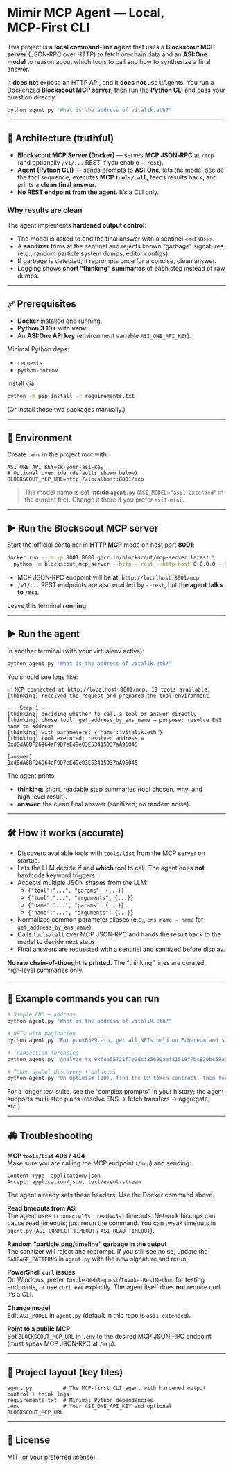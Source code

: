 # Mimir MCP Agent — Local, MCP‑First CLI

This project is a **local command‑line agent** that uses a **Blockscout MCP server** (JSON‑RPC over HTTP) to fetch on‑chain data and an **ASI:One model** to reason about which tools to call and how to synthesize a final answer.

It **does not** expose an HTTP API, and it **does not** use uAgents. You run a Dockerized **Blockscout MCP server**, then run the **Python CLI** and pass your question directly:

```bash
python agent.py "What is the address of vitalik.eth?"
```

---

## 🧱 Architecture (truthful)

- **Blockscout MCP Server (Docker)** — serves **MCP JSON‑RPC** at `/mcp` (and optionally `/v1/...` REST if you enable `--rest`).
- **Agent (Python CLI)** — sends prompts to **ASI:One**, lets the model decide the tool sequence, executes **MCP `tools/call`**, feeds results back, and prints a **clean final answer**.
- **No REST endpoint from the agent**. It’s a CLI only.

### Why results are clean

The agent implements **hardened output control**:

- The model is asked to end the final answer with a sentinel `<<<END>>>`.
- A **sanitizer** trims at the sentinel and rejects known “garbage” signatures (e.g., random particle system dumps, editor configs).
- If garbage is detected, it reprompts once for a concise, clean answer.
- Logging shows **short “thinking” summaries** of each step instead of raw dumps.

---

## ✅ Prerequisites

- **Docker** installed and running.
- **Python 3.10+** with **venv**.
- An **ASI:One API key** (environment variable `ASI_ONE_API_KEY`).

Minimal Python deps:

- `requests`
- `python-dotenv`

Install via:

```bash
python -m pip install -r requirements.txt
```

(Or install those two packages manually.)

---

## 🔧 Environment

Create `.env` in the project root with:

```
ASI_ONE_API_KEY=sk-your-asi-key
# Optional override (defaults shown below)
BLOCKSCOUT_MCP_URL=http://localhost:8001/mcp
```

> The model name is set **inside `agent.py`** (`ASI_MODEL="asi1-extended"` in the current file). Change it there if you prefer `asi1-mini`.

---

## ▶️ Run the Blockscout MCP server

Start the official container in **HTTP MCP** mode on host port **8001**:

```bash
docker run --rm -p 8001:8000 ghcr.io/blockscout/mcp-server:latest \
  python -m blockscout_mcp_server --http --rest --http-host 0.0.0.0 --http-port 8000
```

- MCP JSON‑RPC endpoint will be at: `http://localhost:8001/mcp`
- `/v1/...` REST endpoints are also enabled by `--rest`, but **the agent talks to `/mcp`**.

Leave this terminal **running**.

---

## ▶️ Run the agent

In another terminal (with your virtualenv active):

```bash
python agent.py "What is the address of vitalik.eth?"
```

You should see logs like:

```
✅ MCP connected at http://localhost:8001/mcp. 18 tools available.
[thinking] received the request and prepared the tool environment

--- Step 1 ---
[thinking] deciding whether to call a tool or answer directly
[thinking] chose tool: get_address_by_ens_name — purpose: resolve ENS name to address
[thinking] with parameters: {"name":"vitalik.eth"}
[thinking] tool executed; resolved address = 0xd8dA6BF26964aF9D7eEd9e03E53415D37aA96045

[answer]
0xd8dA6BF26964aF9D7eEd9e03E53415D37aA96045
```

The agent prints:

- **thinking**: short, readable step summaries (tool chosen, why, and high‑level result).
- **answer**: the clean final answer (sanitized; no random noise).

---

## 🛠️ How it works (accurate)

- Discovers available tools with `tools/list` from the MCP server on startup.
- Lets the LLM decide **if** and **which** tool to call. The agent does **not** hardcode keyword triggers.
- Accepts multiple JSON shapes from the LLM:
  - `{"tool":"...", "params": {...}}`
  - `{"tool":"...", "arguments": {...}}`
  - `{"name":"...", "params": {...}}`
  - `{"name":"...", "arguments": {...}}`
- Normalizes common parameter aliases (e.g., `ens_name → name` for `get_address_by_ens_name`).
- Calls `tools/call` over MCP JSON‑RPC and hands the result back to the model to decide next steps.
- Final answers are requested with a sentinel and sanitized before display.

**No raw chain‑of‑thought is printed.** The “thinking” lines are curated, high‑level summaries only.

---

## 🔬 Example commands you can run

```bash
# Simple ENS → address
python agent.py "What is the address of vitalik.eth?"

# NFTs with pagination
python agent.py "For punk6529.eth, get all NFTs held on Ethereum and summarize totals per collection."

# Transaction forensics
python agent.py "Analyze tx 0xf8a55721f7e2dcf85690aaf81519f7bc820bc58a878fa5f81b12aef5ccda0efb on Base (8453): decode input, summarize transfers and fees."

# Token symbol discovery + balances
python agent.py "On Optimism (10), find the OP token contract, then for barnbridge.eth list current balance and allowances."
```

For a longer test suite, see the “complex prompts” in your history; the agent supports multi‑step plans (resolve ENS → fetch transfers → aggregate, etc.).

---

## 🚑 Troubleshooting

**MCP `tools/list` 406 / 404**  
Make sure you are calling the MCP endpoint (`/mcp`) and sending:

```
Content-Type: application/json
Accept: application/json, text/event-stream
```

The agent already sets these headers. Use the Docker command above.

**Read timeouts from ASI**  
The agent uses `(connect=10s, read=45s)` timeouts. Network hiccups can cause read timeouts; just rerun the command. You can tweak timeouts in `agent.py` (`ASI_CONNECT_TIMEOUT` / `ASI_READ_TIMEOUT`).

**Random “particle.png/timeline” garbage in the output**  
The sanitizer will reject and reprompt. If you still see noise, update the `GARBAGE_PATTERNS` in `agent.py` with the new signature and rerun.

**PowerShell `curl` issues**  
On Windows, prefer `Invoke-WebRequest`/`Invoke-RestMethod` for testing endpoints, or use `curl.exe` explicitly. The agent itself does **not** require curl; it’s a CLI.

**Change model**  
Edit `ASI_MODEL` in `agent.py` (default in this repo is `asi1-extended`).

**Point to a public MCP**  
Set `BLOCKSCOUT_MCP_URL` in `.env` to the desired MCP JSON‑RPC endpoint (must speak MCP JSON‑RPC at `/mcp`).

---

## 📁 Project layout (key files)

```
agent.py          # The MCP-first CLI agent with hardened output control + think logs
requirements.txt  # Minimal Python dependencies
.env              # Your ASI_ONE_API_KEY and optional BLOCKSCOUT_MCP_URL
```

---

## 📄 License

MIT (or your preferred license).
